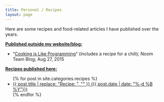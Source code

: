 ```yaml
---
title: Personal / Recipes
layout: page
---
```

Here are some recipes and food-related articles I have published over the years.

<span style="text-decoration:underline;">**Published outside my website/blog:**</span>

- “[Cooking is Like Programming](https://www.noom.com/company-blog/2015/08/cooking-is-like-programming/)“ (includes a recipe for a chili); Noom Team Blog; Aug 27, 2015

<span style="text-decoration:underline;">**Recipes published here:**</span>

<ul>
{% for post in site.categories.recipes %}
      <li><a href="{{ post.url }}">
          {{ post.title | replace: "Recipe: ", "" }}
          ({{ post.date | date: "%-d %B %Y"}})
      </a></li>
{% endfor %}
</ul>